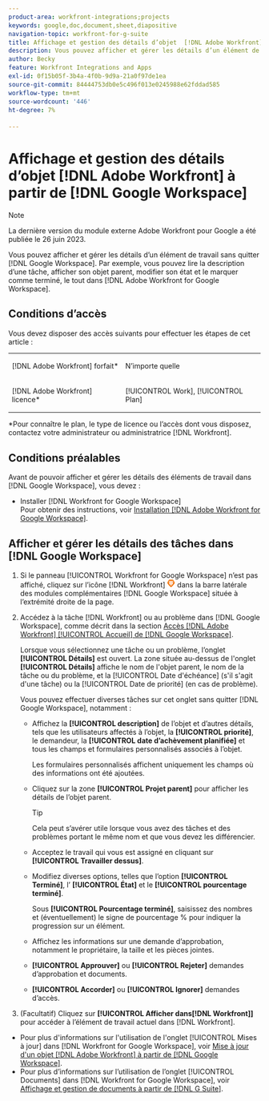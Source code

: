 ```yaml
---
product-area: workfront-integrations;projects
keywords: google,doc,document,sheet,diapositive
navigation-topic: workfront-for-g-suite
title: Affichage et gestion des détails d’objet  [!DNL Adobe Workfront] à partir de Google Workspace
description: Vous pouvez afficher et gérer les détails d’un élément de travail sans quitter Google Workspace. Par exemple, vous pouvez lire la description d’une tâche, afficher son objet parent, modifier son état et le marquer comme terminé, le tout dans  [!DNL Adobe Workfront] pour Google Workspace.
author: Becky
feature: Workfront Integrations and Apps
exl-id: 0f15b05f-3b4a-4f0b-9d9a-21a0f97de1ea
source-git-commit: 84444753db0e5c496f013e0245988e62fddad585
workflow-type: tm+mt
source-wordcount: '446'
ht-degree: 7%

---
```


# Affichage et gestion des détails d’objet [!DNL Adobe Workfront] à partir de [!DNL Google Workspace]

>[!NOTE]
>
>La dernière version du module externe Adobe Workfront pour Google a été publiée le 26 juin 2023.

Vous pouvez afficher et gérer les détails d’un élément de travail sans quitter [!DNL Google Workspace]. Par exemple, vous pouvez lire la description d’une tâche, afficher son objet parent, modifier son état et le marquer comme terminé, le tout dans [!DNL Adobe Workfront for Google Workspace].

## Conditions d’accès

Vous devez disposer des accès suivants pour effectuer les étapes de cet article :

<table style="table-layout:auto"> 
 <col> 
 <col> 
 <tbody> 
  <tr> 
   <td role="rowheader">[!DNL Adobe Workfront] forfait*</td> 
   <td> <p>N’importe quelle</p> </td> 
  </tr> 
  <tr> 
   <td role="rowheader">[!DNL Adobe Workfront] licence*</td> 
   <td> <p>[!UICONTROL Work], [!UICONTROL Plan]</p> </td> 
  </tr> 
</tbody> 
</table>

&#42;Pour connaître le plan, le type de licence ou l’accès dont vous disposez, contactez votre administrateur ou administratrice [!DNL Workfront].

## Conditions préalables

Avant de pouvoir afficher et gérer les détails des éléments de travail dans [!DNL Google Workspace], vous devez :

* Installer [!DNL Workfront for Google Workspace]\
   Pour obtenir des instructions, voir [Installation [!DNL Adobe Workfront for Google Workspace]](../../workfront-integrations-and-apps/workfront-for-g-suite/install-workfront-for-gsuite.md).

## Afficher et gérer les détails des tâches dans [!DNL Google Workspace]

1. Si le panneau [!UICONTROL  Workfront for Google Workspace] n’est pas affiché, cliquez sur l’icône [!DNL Workfront] ![](assets/wf-lion-icon.png) dans la barre latérale des modules complémentaires [!DNL Google Workspace] située à l’extrémité droite de la page.
1. Accédez à la tâche [!DNL Workfront] ou au problème dans [!DNL Google Workspace], comme décrit dans la section [Accès [!DNL Adobe Workfront] [!UICONTROL Accueil] de  [!DNL Google Workspace]](../../workfront-integrations-and-apps/workfront-for-g-suite/access-wf-home-content-from-g-suite.md).

   Lorsque vous sélectionnez une tâche ou un problème, l’onglet **[!UICONTROL Détails]** est ouvert. La zone située au-dessus de l&#39;onglet **[!UICONTROL Détails]** affiche le nom de l&#39;objet parent, le nom de la tâche ou du problème, et la [!UICONTROL Date d&#39;échéance] (s&#39;il s&#39;agit d&#39;une tâche) ou la [!UICONTROL Date de priorité] (en cas de problème).


   Vous pouvez effectuer diverses tâches sur cet onglet sans quitter [!DNL Google Workspace], notamment :

   * Affichez la **[!UICONTROL description]** de l’objet et d’autres détails, tels que les utilisateurs affectés à l’objet, la **[!UICONTROL priorité]**, le demandeur, la **[!UICONTROL date d’achèvement planifiée]** et tous les champs et formulaires personnalisés associés à l’objet.

     Les formulaires personnalisés affichent uniquement les champs où des informations ont été ajoutées.

   * Cliquez sur la zone **[!UICONTROL Projet parent]** pour afficher les détails de l’objet parent.

     >[!TIP]
     >
     >Cela peut s’avérer utile lorsque vous avez des tâches et des problèmes portant le même nom et que vous devez les différencier.

   * Acceptez le travail qui vous est assigné en cliquant sur **[!UICONTROL Travailler dessus]**.
   * Modifiez diverses options, telles que l’option **[!UICONTROL Terminé]**, l’ **[!UICONTROL État]** et le **[!UICONTROL pourcentage terminé]**.

     Sous **[!UICONTROL Pourcentage terminé]**, saisissez des nombres et (éventuellement) le signe de pourcentage % pour indiquer la progression sur un élément.
   * Affichez les informations sur une demande d’approbation, notamment le propriétaire, la taille et les pièces jointes.
   * **[!UICONTROL Approuver]** ou **[!UICONTROL Rejeter]** demandes d’approbation et documents.

   * **[!UICONTROL Accorder]** ou **[!UICONTROL Ignorer]** demandes d’accès.

1. (Facultatif) Cliquez sur **[!UICONTROL Afficher dans[!DNL Workfront]]** pour accéder à l’élément de travail actuel dans [!DNL Workfront].

* Pour plus d&#39;informations sur l&#39;utilisation de l&#39;onglet [!UICONTROL Mises à jour] dans [!DNL Workfront for Google Workspace], voir [Mise à jour d&#39;un objet  [!DNL Adobe Workfront]  à partir de [!DNL Google Workspace]](../../workfront-integrations-and-apps/workfront-for-g-suite/update-a-workfront-object-in-gsuite.md).
* Pour plus d’informations sur l’utilisation de l’onglet [!UICONTROL Documents] dans [!DNL Workfront for Google Workspace], voir [Affichage et gestion de documents à partir de [!DNL G Suite]](../../workfront-integrations-and-apps/workfront-for-g-suite/view-and-manage-documents-in-gsuite.md).
